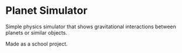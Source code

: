 # Planet Simulator
Simple physics simulator that shows gravitational interactions between planets or similar objects.

Made as a school project.
